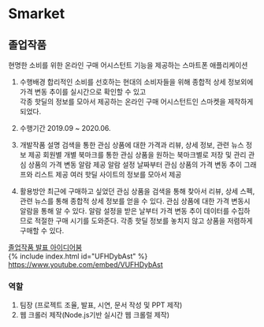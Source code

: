 # Smarket

## 졸업작품

현명한 소비를 위한 온라인 구매 어시스턴트 기능을 제공하는 스마트폰 애플리케이션<br>

1. 수행배경
   합리적인 소비를 선호하는 현대의 소비자들을 위해 종합적 상세 정보외에 가격 변동 추이를 실시간으로 확인할 수 있고<br>
   각종 핫딜의 정보를 모아서 제공하는 온라인 구매 어시스턴트인 스마켓을 제작하게 되었다.

2. 수행기간
   2019.09 ~ 2020.06.

3. 개발작품 설명
   검색을 통한 관심 상품에 대한 가격과 리뷰, 상세 정보, 관련 뉴스 정보 제공
   회원별 개별 북마크를 통한 관심 상품을 원하는 북마크별로 저장 및 관리
   관심 상품의 가격 변동 알람 제공
   알람 설정 날짜부터 관심 상품의 가격 변동 추이 그래프와 리스트 제공
   여러 핫딜 사이트의 정보를 모아서 제공

4. 활용방안
   최근에 구매하고 싶었던 관심 상품을 검색을 통해 찾아서 리뷰, 상세 스펙, 관련 뉴스를 통해 종합적 상세 정보를 얻을 수 있다.
   관심 상품에 대한 가격 변동시 알람을 통해 알 수 있다.
   알람 설정을 받은 날부터 가격 변동 추이 데이터를 수집하므로 적절한 구매 시기를 도와준다.
   각종 핫딜 정보를 놓치지 않고 상품을 저렴하게 구매할 수 있다.

[졸업작품 발표 아이디어붐](http://www.ideaboom.net/page/project_detail.php?seq=1695)<br>
{% include index.html id="UFHDybAst" %}  
 https://www.youtube.com/embed/VUFHDybAst

### 역할

1. 팀장 (프로젝트 조율, 발표, 시연, 문서 작성 및 PPT 제작)<br>
2. 웹 크롤러 제작(Node.js기반 실시간 웹 크롤럴 제작)
